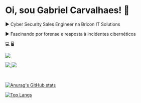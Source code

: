 # Oi, sou Gabriel Carvalhaes! 📱


▶️ Cyber Security Sales Engineer na Bricon IT Solutions


▶️ Fascinando por forense e resposta à incidentes cibernéticos


💻         🖥️


<a href="https://github.com/gabcarvalhaes/gabcarvalhaes/tree/english"><img src="https://camo.githubusercontent.com/9c2b990ef1aad2f592d0efa2a5836077cc19456492790591acad00e2dc428f4c/68747470733a2f2f696d672e736869656c64732e696f2f62616467652f456e676c6973682532302d2532333332333333302e7376673f267374796c653d666f722d7468652d6261646765266c6f676f3d70657266696c266c6f676f436f6c6f723d626c61636b26636f6c6f723d726564" data-canonical-src="https://img.shields.io/badge/English%20-%23323330.svg?&amp;style=for-the-badge&amp;logo=perfil&amp;logoColor=black&amp;color=red" style="max-width:100%;">

<a href=https://www.linkedin.com/in/gabriel-carvalhaes-a37348183/><img src="https://img.shields.io/badge/LinkedIn-0077B5?style=for-the-badge&logo=linkedin&logoColor=white&link=[https://www.linkedin.com/in/gabriel-carvalhaes-a37348183/](https://www.linkedin.com/in/gabrielcarvalhaes10/)"/>  <a href="mailto: gab.carvalhaes@gmail.com"><img src="https://img.shields.io/badge/Gmail-D14836?style=for-the-badge&logo=gmail&logoColor=white&link=https://mail.google.com/mail/u/2/#inbox" />

​      




[![Anurag's GitHub stats](https://github-readme-stats.vercel.app/api?username=gabcarvalhaes&theme=radical)](https://github.com/anuraghazra/github-readme-stats)



[![Top Langs](https://github-readme-stats.vercel.app/api/top-langs/?username=gabcarvalhaes&theme=radical&layout=compact)](https://github.com/anuraghazra/github-readme-stats)

